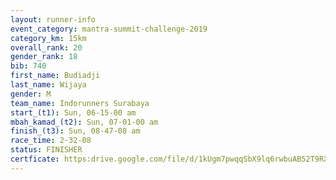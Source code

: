 ```yaml
---
layout: runner-info 
event_category: mantra-summit-challenge-2019 
category_km: 15km 
overall_rank: 20
gender_rank: 18
bib: 740
first_name: Budiadji
last_name: Wijaya
gender: M
team_name: Indorunners Surabaya
start_(t1): Sun, 06-15-00 am
mbah_kamad_(t2): Sun, 07-01-00 am
finish_(t3): Sun, 08-47-08 am
race_time: 2-32-08
status: FINISHER
certficate: https:drive.google.com/file/d/1kUgm7pwqqSbX9lq6rwbuAB52T9RXZX2b/view?usp=sharing
---
```

